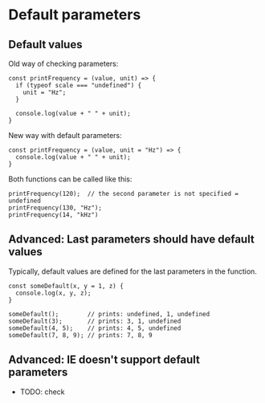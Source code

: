 # Default parameters

## Default values

Old way of checking parameters:

```
const printFrequency = (value, unit) => {
  if (typeof scale === "undefined") {
    unit = "Hz";
  }

  console.log(value + " " + unit);
}
```

New way with default parameters:

```
const printFrequency = (value, unit = "Hz") => {
  console.log(value + " " + unit);
}
```

Both functions can be called like this:

```
printFrequency(120);  // the second parameter is not specified = undefined
printFrequency(130, "Hz");
printFrequency(14, "kHz")
```

## Advanced: Last parameters should have default values

Typically, default values are defined for the last parameters in the function.

```
const someDefault(x, y = 1, z) {
  console.log(x, y, z);
}

someDefault();        // prints: undefined, 1, undefined
someDefault(3);       // prints: 3, 1, undefined
someDefault(4, 5);    // prints: 4, 5, undefined
someDefault(7, 8, 9); // prints: 7, 8, 9
```

## Advanced: IE doesn't support default parameters
- TODO: check